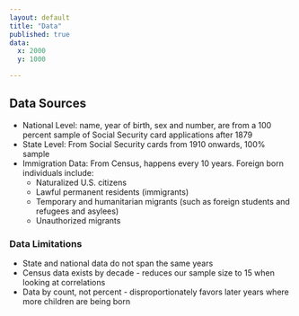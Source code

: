 ```yaml
---
layout: default
title: "Data"
published: true
data:
  x: 2000
  y: 1000

---
```


## Data Sources
* National Level: name, year of birth, sex and number, are from a 100 percent sample of Social Security card applications after 1879
* State Level: From Social Security cards from 1910 onwards, 100% sample
* Immigration Data: From Census, happens every 10 years. Foreign born individuals include:
  * Naturalized U.S. citizens
  * Lawful permanent residents (immigrants)
  * Temporary and humanitarian migrants (such as foreign students and refugees and asylees)
  * Unauthorized migrants


### Data Limitations
* State and national data do not span the same years
* Census data exists by decade - reduces our sample size to 15 when looking at correlations
* Data by count, not percent - disproportionately favors later years where more children are being born
